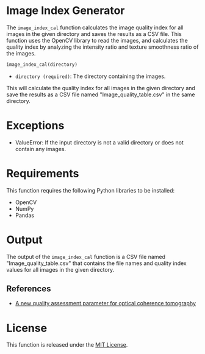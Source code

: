 # Image Index Generator

The `image_index_cal` function calculates the image quality index for all images in the given directory and saves the results as a CSV file. This function uses the OpenCV library to read the images, and calculates the quality index by analyzing the intensity ratio and texture smoothness ratio of the images.


```python
image_index_cal(directory)
```
* `directory (required)`: The directory containing the images.

This will calculate the quality index for all images in the given directory and save the results as a CSV file named "Image_quality_table.csv" in the same directory.

# Exceptions
* ValueError: If the input directory is not a valid directory or does not contain any images.

# Requirements
This function requires the following Python libraries to be installed:

* OpenCV
* NumPy
* Pandas

# Output
The output of the `image_index_cal` function is a CSV file named "Image_quality_table.csv" that contains the file names and quality index values for all images in the given directory.

## References

- [A new quality assessment parameter for optical coherence tomography](https://pubmed.ncbi.nlm.nih.gov/16424531/)

# License
This function is released under the [MIT License](https://opensource.org/licenses/MIT).
